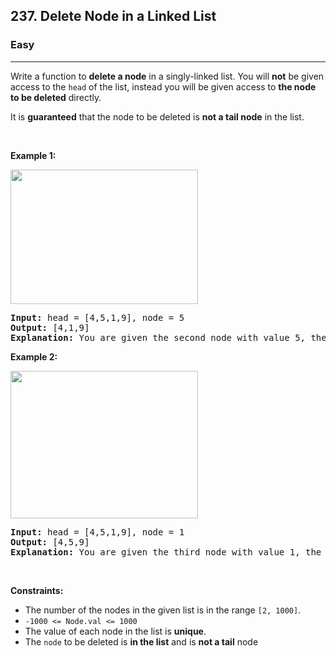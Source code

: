 <h2>237. Delete Node in a Linked List</h2><h3>Easy</h3><hr><div style="user-select: auto;"><p style="user-select: auto;">Write a function to <strong style="user-select: auto;">delete a node</strong> in a singly-linked list. You will <strong style="user-select: auto;">not</strong> be given access to the <code style="user-select: auto;">head</code> of the list, instead you will be given access to <strong style="user-select: auto;">the node to be deleted</strong> directly.</p>

<p style="user-select: auto;">It is <strong style="user-select: auto;">guaranteed</strong> that the node to be deleted is <strong style="user-select: auto;">not a tail node</strong> in the list.</p>

<p style="user-select: auto;">&nbsp;</p>
<p style="user-select: auto;"><strong style="user-select: auto;">Example 1:</strong></p>
<img alt="" src="https://assets.leetcode.com/uploads/2020/09/01/node1.jpg" style="width: 300px; height: 215px; user-select: auto;">
<pre style="user-select: auto;"><strong style="user-select: auto;">Input:</strong> head = [4,5,1,9], node = 5
<strong style="user-select: auto;">Output:</strong> [4,1,9]
<strong style="user-select: auto;">Explanation: </strong>You are given the second node with value 5, the linked list should become 4 -&gt; 1 -&gt; 9 after calling your function.
</pre>

<p style="user-select: auto;"><strong style="user-select: auto;">Example 2:</strong></p>
<img alt="" src="https://assets.leetcode.com/uploads/2020/09/01/node2.jpg" style="width: 300px; height: 236px; user-select: auto;">
<pre style="user-select: auto;"><strong style="user-select: auto;">Input:</strong> head = [4,5,1,9], node = 1
<strong style="user-select: auto;">Output:</strong> [4,5,9]
<strong style="user-select: auto;">Explanation: </strong>You are given the third node with value 1, the linked list should become 4 -&gt; 5 -&gt; 9 after calling your function.
</pre>

<p style="user-select: auto;">&nbsp;</p>
<p style="user-select: auto;"><strong style="user-select: auto;">Constraints:</strong></p>

<ul style="user-select: auto;">
	<li style="user-select: auto;">The number of the nodes in the given list is in the range <code style="user-select: auto;">[2, 1000]</code>.</li>
	<li style="user-select: auto;"><code style="user-select: auto;">-1000 &lt;= Node.val &lt;= 1000</code></li>
	<li style="user-select: auto;">The value of each node in the list is <strong style="user-select: auto;">unique</strong>.</li>
	<li style="user-select: auto;">The <code style="user-select: auto;">node</code> to be deleted is <strong style="user-select: auto;">in the list</strong> and is <strong style="user-select: auto;">not a tail</strong> node</li>
</ul>
</div>